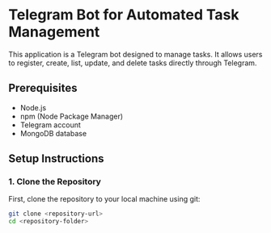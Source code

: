 # Telegram Bot for Automated Task Management

This application is a Telegram bot designed to manage tasks. It allows users to register, create, list, update, and delete tasks directly through Telegram.

## Prerequisites

- Node.js
- npm (Node Package Manager)
- Telegram account
- MongoDB database

## Setup Instructions

### 1. Clone the Repository

First, clone the repository to your local machine using git:

```bash
git clone <repository-url>
cd <repository-folder>


